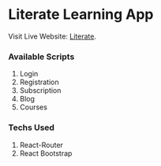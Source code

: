# Literate Learning App

Visit Live Website: [Literate](https://literate-d3e2f.web.app).

### Available Scripts

1. Login
2. Registration
3. Subscription
4. Blog
5. Courses

### Techs Used

1. React-Router
2. React Bootstrap